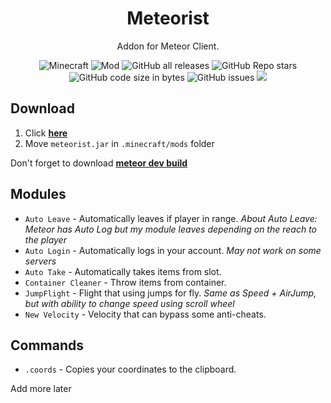 <div align="center">
  <h1>Meteorist</h1>
  <p>Addon for Meteor Client.</p>
  <img alt="Minecraft" src="https://img.shields.io/badge/Minecraft-1.18.2-blue">
  <img alt="Mod" src="https://img.shields.io/badge/Mod-1.1-orange">
  <img alt="GitHub all releases" src="https://img.shields.io/github/downloads/zgoly/meteorist/total?logo=GitHub&style=flat">
  <img alt="GitHub Repo stars" src="https://img.shields.io/github/stars/zgoly/meteorist">
  <img alt="GitHub code size in bytes" src="https://img.shields.io/github/languages/code-size/zgoly/meteorist?style=flat">
  <img alt="GitHub issues" src="https://img.shields.io/github/issues/zgoly/meteorist?style=flat">
  <img src="https://img.shields.io/badge/Tacos-Tasty-blue">
</div>

## Download
1. Click **[here](https://github.com/zgoly/meteorist/releases/latest/download/meteorist.jar)**
2. Move `meteorist.jar` in `.minecraft/mods` folder

Don't forget to download **[meteor dev build](https://meteorclient.com/download?devBuild=latest)**

## Modules
+ `Auto Leave` - Automatically leaves if player in range. *About Auto Leave: Meteor has Auto Log but my module leaves depending on the reach to the player*
+ `Auto Login` - Automatically logs in your account. *May not work on some servers*
+ `Auto Take` - Automatically takes items from slot.
+ `Container Cleaner` - Throw items from container.
+ `JumpFlight` - Flight that using jumps for fly. *Same as Speed + AirJump, but with ability to change speed using scroll wheel*
+ `New Velocity` - Velocity that can bypass some anti-cheats.
## Commands
+ `.coords` - Copies your coordinates to the clipboard.

Add more later

